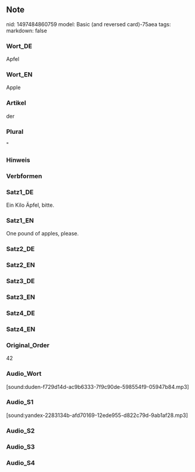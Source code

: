 ## Note
nid: 1497484860759
model: Basic (and reversed card)-75aea
tags: 
markdown: false

### Wort_DE
Apfel

### Wort_EN
Apple

### Artikel
der

### Plural
"

### Hinweis


### Verbformen


### Satz1_DE
Ein Kilo Äpfel, bitte.

### Satz1_EN
One pound of apples, please.

### Satz2_DE


### Satz2_EN


### Satz3_DE


### Satz3_EN


### Satz4_DE


### Satz4_EN


### Original_Order
42

### Audio_Wort
[sound:duden-f729d14d-ac9b6333-7f9c90de-598554f9-05947b84.mp3]

### Audio_S1
[sound:yandex-2283134b-afd70169-12ede955-d822c79d-9ab1af28.mp3]

### Audio_S2


### Audio_S3


### Audio_S4

